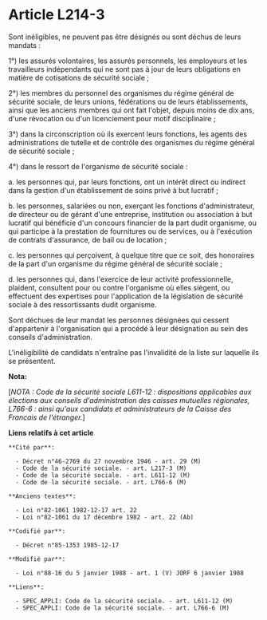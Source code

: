 # Article L214-3

Sont inéligibles, ne peuvent pas être désignés ou sont déchus de leurs mandats : 

1°) les assurés volontaires, les assurés personnels, les employeurs et les travailleurs indépendants qui ne sont pas à jour
de leurs obligations en matière de cotisations de sécurité sociale ; 

2°) les membres du personnel des organismes du régime général de sécurité sociale, de leurs unions, fédérations ou de leurs
établissements, ainsi que les anciens membres qui ont fait l'objet, depuis moins de dix ans, d'une révocation ou d'un
licenciement pour motif disciplinaire ; 

3°) dans la circonscription où ils exercent leurs fonctions, les agents des administrations de tutelle et de contrôle des
organismes du régime général de sécurité sociale ; 

4°) dans le ressort de l'organisme de sécurité sociale : 

a. les personnes qui, par leurs fonctions, ont un intérêt direct ou indirect dans la gestion d'un établissement de soins
privé à but lucratif ; 

b. les personnes, salariées ou non, exerçant les fonctions d'administrateur, de directeur ou de gérant d'une entreprise,
institution ou association à but lucratif qui bénéficie d'un concours financier de la part dudit organisme, ou qui participe
à la prestation de fournitures ou de services, ou à l'exécution de contrats d'assurance, de bail ou de location ; 

c. les personnes qui perçoivent, à quelque titre que ce soit, des honoraires de la part d'un organisme du régime général de
sécurité sociale ; 

d. les personnes qui, dans l'exercice de leur activité professionnelle, plaident, consultent pour ou contre l'organisme où
elles siègent, ou effectuent des expertises pour l'application de la législation de sécurité sociale à des ressortissants
dudit organisme. 

Sont déchues de leur mandat les personnes désignées qui cessent d'appartenir à l'organisation qui a procédé à leur
désignation au sein des conseils d'administration. 

L'inéligibilité de candidats n'entraîne pas l'invalidité de la liste sur laquelle ils se présentent.

**Nota:**

[*NOTA : Code de la sécurité sociale L611-12 : dispositions applicables aux élections aux conseils d'administration des
caisses mutuelles régionales, L766-6 : ainsi qu'aux candidats et administrateurs de la Caisse des Francais de l'étranger.*]

**Liens relatifs à cet article**

	**Cité par**:

	  - Décret n°46-2769 du 27 novembre 1946 - art. 29 (M)
	  - Code de la sécurité sociale. - art. L217-3 (M)
	  - Code de la sécurité sociale. - art. L611-12 (M)
	  - Code de la sécurité sociale. - art. L766-6 (M)

	**Anciens textes**:

	  - Loi n°82-1061 1982-12-17 art. 22
	  - Loi n°82-1061 du 17 décembre 1982 - art. 22 (Ab)

	**Codifié par**:

	  - Décret n°85-1353 1985-12-17

	**Modifié par**:

	  - Loi n°88-16 du 5 janvier 1988 - art. 1 (V) JORF 6 janvier 1988

	**Liens**:

	  - SPEC_APPLI: Code de la sécurité sociale. - art. L611-12 (M)
	  - SPEC_APPLI: Code de la sécurité sociale. - art. L766-6 (M)
